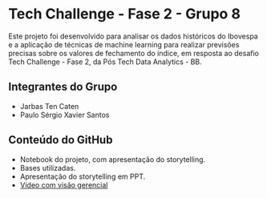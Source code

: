 # Tech Challenge - Fase 2 - Grupo 8

Este projeto foi desenvolvido para analisar os dados históricos do Ibovespa e a aplicação de técnicas de machine learning para realizar previsões precisas sobre os valores de fechamento do índice, em resposta ao desafio Tech Challenge - Fase 2, da Pós Tech Data Analytics - BB.

## Integrantes do Grupo

- Jarbas Ten Caten
- Paulo Sérgio Xavier Santos

## Conteúdo do GitHub

- Notebook do projeto, com apresentação do storytelling.
- Bases utilizadas.
- Apresentação do storytelling em PPT.
- [Vídeo com visão gerencial](https://youtu.be/vouVz0IvNQo)
